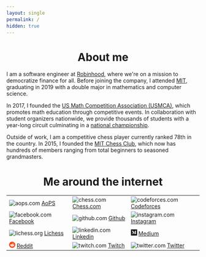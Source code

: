 ```yaml
---
layout: single
permalink: /
hidden: true   
---
```


<center><h1>About me</h1></center>

I am a software engineer at [Robinhood](https://robinhood.com), where we're on a mission to 
democratize finance for all. Before joining the company, I attended [MIT](web.mit.edu),
graduating in 2019 with a double major in mathematics and computer science.

In 2017, I founded the [US Math Competition Association (USMCA)](http://usmath.org), which
promotes math education through competitive events. In collaboration with student organizers 
nationwide, we provide thousands of students with a year-long circuit culminating in a 
[national championship](http://www.usmath.org/championship).

Outside of work, I am a competitive chess player currently ranked 78th in the country. In 2015,
I founded the [MIT Chess Club](http://chess.mit.edu/), which now has hundreds of members ranging
from total beginners to seasoned grandmasters. 

<center><h1>Me around the internet</h1></center>

<table class="invis">
    <tr>
        <td>
            <img src="/assets/favicons/aops.ico" alt="aops.com" width="16px"/>
            <a href="https://artofproblemsolving.com/community/user/bogtro">AoPS</a>
        </td>
        <td>
            <img src="/assets/favicons/chesscom.ico" alt="chess.com" width="16px"/>
            <a href="https://www.chess.com/member/cryptochess">Chess.com</a>
        </td>
        <td>
            <img src="/assets/favicons/codeforces.ico" alt="codeforces.com" width="16px"/>
            <a href="http://codeforces.com/profile/VeniVidiVici">Codeforces</a>
        </td>
    </tr>
    <tr>
        <td>
            <img src="/assets/favicons/facebook.png" alt="facebook.com" width="16px"/>
            <a href="https://facebook.com/alexkatzdev">Facebook</a>
        </td>
        <td>
            <img src="/assets/favicons/github.ico" alt="github.com" width="16px"/>
            <a href="https://github.com/venividivici42">Github</a>
        </td>
        <td>
            <img src="/assets/favicons/instagram.ico" alt="instagram.com" width="16px"/>
            <a href="https://www.instagram.com/imcryptochess/">Instagram</a>
        </td>
    </tr>
    <tr>
        <td>
            <img src="/assets/favicons/lichess.ico" alt="lichess.org" width="16px"/>
            <a href="https://lichess.org/@/cryptochess">Lichess</a>
        </td>
        <td>
            <img src="/assets/favicons/linkedin.ico" alt="linkedin.com" width="16px"/>
            <a href="https://www.linkedin.com/in/alexkatzdev/">Linkedin</a>
        </td>
        <td>
            <img src="/assets/favicons/medium.ico" alt="medium.com" width="16px"/>
            <a href="https://medium.com/@alexkatzdev">Medium</a>
        </td>
    </tr>
    <tr>
        <td>
            <img src="/assets/favicons/reddit.ico" alt="reddit.com" width="16px"/>
            <a href="https://www.reddit.com/user/VeniVidiVici42/">Reddit</a>
        </td>
        <td>
            <img src="/assets/favicons/twitch.ico" alt="twitch.com" width="16px"/>
            <a href="https://www.twitch.tv/cryptochess">Twitch</a>
        </td>
        <td>
            <img src="/assets/favicons/twitter.ico" alt="twitter.com" width="16px"/>
            <a href="https://twitter.com/IMCryptochess">Twitter</a>
        </td>
    </tr>
</table>
